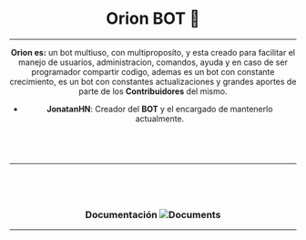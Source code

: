 <div style="text-align: center">

#  **Orion BOT 🌟**
---
**Orion es:** un bot multiuso, con multiproposíto, y esta creado para facilitar el manejo de usuarios, administracion, comandos, ayuda y en caso de ser programador compartir codigo, ademas es un bot con constante crecimiento, es un bot con constantes actualizaciones y grandes aportes de parte de los **Contribuidores** del mismo.

* **JonatanHN**: Creador del **BOT** y el encargado de mantenerlo actualmente.
<code>
</br>
</code>

---

<code>
</br>
</code>

### Documentación ![Documents](https://img.icons8.com/cotton/25/000000/regular-document.png)

---
<code>
</br>
</code>

</div>

